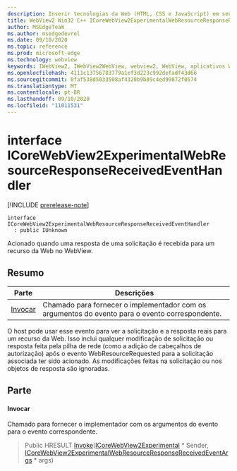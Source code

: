 ```yaml
---
description: Inserir tecnologias da Web (HTML, CSS e JavaScript) em seus aplicativos nativos com o controle WebView2 do Microsoft Edge
title: WebView2 Win32 C++ ICoreWebView2ExperimentalWebResourceResponseReceivedEventHandler
author: MSEdgeTeam
ms.author: msedgedevrel
ms.date: 09/10/2020
ms.topic: reference
ms.prod: microsoft-edge
ms.technology: webview
keywords: IWebView2, IWebView2WebView, webview2, WebView, aplicativos Win32, Win32, Edge, ICoreWebView2, ICoreWebView2Controller, controle do navegador, HTML Edge, ICoreWebView2ExperimentalWebResourceResponseReceivedEventHandler
ms.openlocfilehash: 4111c13756783779a1ef3d223c992defadf43d66
ms.sourcegitcommit: 0faf538d5033508af4320b9b89c4ed99872f0574
ms.translationtype: MT
ms.contentlocale: pt-BR
ms.lasthandoff: 09/10/2020
ms.locfileid: "11011531"
---
```

# interface ICoreWebView2ExperimentalWebResourceResponseReceivedEventHandler 

[!INCLUDE [prerelease-note](../../includes/prerelease-note.md)]

```
interface ICoreWebView2ExperimentalWebResourceResponseReceivedEventHandler
  : public IUnknown
```

Acionado quando uma resposta de uma solicitação é recebida para um recurso da Web no WebView.

## Resumo

 Parte                        | Descrições
--------------------------------|---------------------------------------------
[Invocar](#invoke) | Chamado para fornecer o implementador com os argumentos do evento para o evento correspondente.

O host pode usar esse evento para ver a solicitação e a resposta reais para um recurso da Web. Isso inclui qualquer modificação de solicitação ou resposta feita pela pilha de rede (como a adição de cabeçalhos de autorização) após o evento WebResourceRequested para a solicitação associada ter sido acionado. As modificações feitas na solicitação ou nos objetos de resposta são ignoradas.

## Parte

#### Invocar 

Chamado para fornecer o implementador com os argumentos do evento para o evento correspondente.

> Public HRESULT [Invoke](#invoke)([ICoreWebView2Experimental](icorewebview2experimental.md) * Sender, [ICoreWebView2ExperimentalWebResourceResponseReceivedEventArgs](icorewebview2experimentalwebresourceresponsereceivedeventargs.md) * args)

